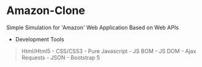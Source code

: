 # Amazon-Clone
Simple Simulation for 'Amazon' Web Application Based on Web APIs
- Development Tools
> Html/Html5 - CSS/CSS3 - Pure Javascript - JS BOM - JS DOM - Ajax Requests - JSON - Bootstrap 5
